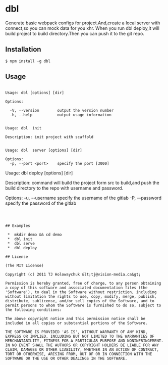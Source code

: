 
# dbl

  Generate basic webpack configs for project.And,create a local server with connect,so you can mock data for you xhr.
  When you run dbl deploy,it will build project to build directory.Then you can push it to the git repo.

## Installation

    $ npm install -g dbl

## Usage

```

Usage: dbl [options] [dir]

Options:

  -V, --version        output the version number
  -h, --help           output usage information
```

```

Usage: dbl  init 

Description: init project with scaffold 

```

```

Usage: dbl  server [options] [dir]

Options:
  -p, --port <port>    specify the port [3000]
```

Usage: dbl  deploy [options] [dir]

Description: command will build the project form src to build,and push the build directory to the repo with username and password.

Options:
  -u, --username <username>    specify the username of the gitlab
  -P, --password <password>    specify the password of the gitlab
```



## Examples

 *  mkdir demo && cd demo
 *  dbl init
 *  dbl serve
 *  dbl deploy

## License 

(The MIT License)

Copyright (c) 2011 TJ Holowaychuk &lt;tj@vision-media.ca&gt;

Permission is hereby granted, free of charge, to any person obtaining
a copy of this software and associated documentation files (the
'Software'), to deal in the Software without restriction, including
without limitation the rights to use, copy, modify, merge, publish,
distribute, sublicense, and/or sell copies of the Software, and to
permit persons to whom the Software is furnished to do so, subject to
the following conditions:

The above copyright notice and this permission notice shall be
included in all copies or substantial portions of the Software.

THE SOFTWARE IS PROVIDED 'AS IS', WITHOUT WARRANTY OF ANY KIND,
EXPRESS OR IMPLIED, INCLUDING BUT NOT LIMITED TO THE WARRANTIES OF
MERCHANTABILITY, FITNESS FOR A PARTICULAR PURPOSE AND NONINFRINGEMENT.
IN NO EVENT SHALL THE AUTHORS OR COPYRIGHT HOLDERS BE LIABLE FOR ANY
CLAIM, DAMAGES OR OTHER LIABILITY, WHETHER IN AN ACTION OF CONTRACT,
TORT OR OTHERWISE, ARISING FROM, OUT OF OR IN CONNECTION WITH THE
SOFTWARE OR THE USE OR OTHER DEALINGS IN THE SOFTWARE.